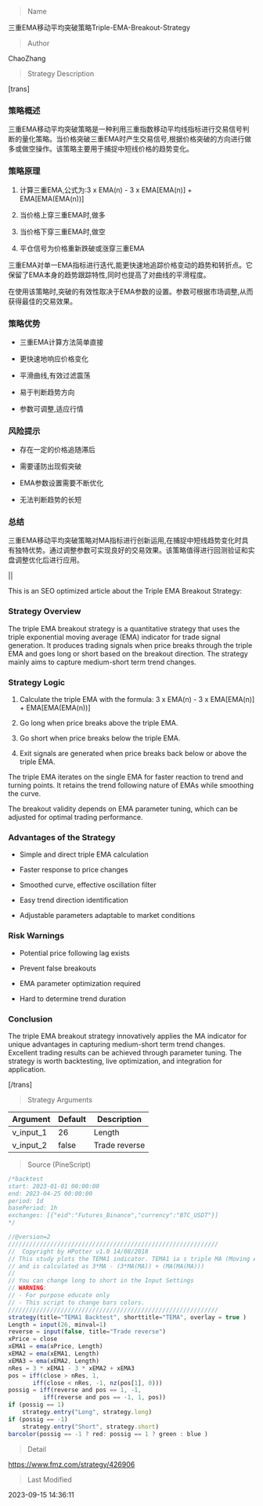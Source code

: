 
> Name

三重EMA移动平均突破策略Triple-EMA-Breakout-Strategy

> Author

ChaoZhang

> Strategy Description


[trans]

### 策略概述

三重EMA移动平均突破策略是一种利用三重指数移动平均线指标进行交易信号判断的量化策略。当价格突破三重EMA时产生交易信号,根据价格突破的方向进行做多或做空操作。该策略主要用于捕捉中短线价格的趋势变化。

### 策略原理

1. 计算三重EMA,公式为:3 x EMA(n) - 3 x EMA[EMA(n)] + EMA[EMA(EMA(n))]

2. 当价格上穿三重EMA时,做多

3. 当价格下穿三重EMA时,做空

4. 平仓信号为价格重新跌破或涨穿三重EMA

三重EMA对单一EMA指标进行迭代,能更快速地追踪价格变动的趋势和转折点。它保留了EMA本身的趋势跟踪特性,同时也提高了对曲线的平滑程度。

在使用该策略时,突破的有效性取决于EMA参数的设置。参数可根据市场调整,从而获得最佳的交易效果。 

### 策略优势

- 三重EMA计算方法简单直接

- 更快速地响应价格变化

- 平滑曲线,有效过滤震荡

- 易于判断趋势方向

- 参数可调整,适应行情

### 风险提示 

- 存在一定的价格追随滞后

- 需要谨防出现假突破

- EMA参数设置需要不断优化

- 无法判断趋势的长短

### 总结

三重EMA移动平均突破策略对MA指标进行创新运用,在捕捉中短线趋势变化时具有独特优势。通过调整参数可实现良好的交易效果。该策略值得进行回测验证和实盘调整优化后进行应用。


||

This is an SEO optimized article about the Triple EMA Breakout Strategy:


### Strategy Overview

The triple EMA breakout strategy is a quantitative strategy that uses the triple exponential moving average (EMA) indicator for trade signal generation. It produces trading signals when price breaks through the triple EMA and goes long or short based on the breakout direction. The strategy mainly aims to capture medium-short term trend changes.

### Strategy Logic

1. Calculate the triple EMA with the formula: 3 x EMA(n) - 3 x EMA[EMA(n)] + EMA[EMA(EMA(n))]

2. Go long when price breaks above the triple EMA.

3. Go short when price breaks below the triple EMA. 

4. Exit signals are generated when price breaks back below or above the triple EMA.

The triple EMA iterates on the single EMA for faster reaction to trend and turning points. It retains the trend following nature of EMAs while smoothing the curve.

The breakout validity depends on EMA parameter tuning, which can be adjusted for optimal trading performance.

### Advantages of the Strategy

- Simple and direct triple EMA calculation 

- Faster response to price changes

- Smoothed curve, effective oscillation filter

- Easy trend direction identification

- Adjustable parameters adaptable to market conditions

### Risk Warnings

- Potential price following lag exists

- Prevent false breakouts 

- EMA parameter optimization required

- Hard to determine trend duration

### Conclusion

The triple EMA breakout strategy innovatively applies the MA indicator for unique advantages in capturing medium-short term trend changes. Excellent trading results can be achieved through parameter tuning. The strategy is worth backtesting, live optimization, and integration for application.

[/trans]

> Strategy Arguments



|Argument|Default|Description|
|----|----|----|
|v_input_1|26|Length|
|v_input_2|false|Trade reverse|


> Source (PineScript)

``` javascript
/*backtest
start: 2023-01-01 00:00:00
end: 2023-04-25 00:00:00
period: 1d
basePeriod: 1h
exchanges: [{"eid":"Futures_Binance","currency":"BTC_USDT"}]
*/

//@version=2
////////////////////////////////////////////////////////////
//  Copyright by HPotter v1.0 14/08/2018
// This study plots the TEMA1 indicator. TEMA1 ia s triple MA (Moving Average),
// and is calculated as 3*MA - (3*MA(MA)) + (MA(MA(MA)))
//
// You can change long to short in the Input Settings
// WARNING:
// - For purpose educate only
// - This script to change bars colors.
////////////////////////////////////////////////////////////
strategy(title="TEMA1 Backtest", shorttitle="TEMA", overlay = true )
Length = input(26, minval=1)
reverse = input(false, title="Trade reverse")
xPrice = close
xEMA1 = ema(xPrice, Length)
xEMA2 = ema(xEMA1, Length)
xEMA3 = ema(xEMA2, Length)
nRes = 3 * xEMA1 - 3 * xEMA2 + xEMA3
pos = iff(close > nRes, 1,
       iff(close < nRes, -1, nz(pos[1], 0))) 
possig = iff(reverse and pos == 1, -1,
          iff(reverse and pos == -1, 1, pos))	   
if (possig == 1) 
    strategy.entry("Long", strategy.long)
if (possig == -1)
    strategy.entry("Short", strategy.short)	   	    
barcolor(possig == -1 ? red: possig == 1 ? green : blue ) 
```

> Detail

https://www.fmz.com/strategy/426906

> Last Modified

2023-09-15 14:36:11
